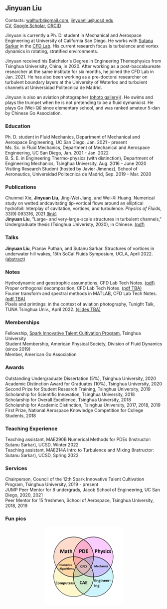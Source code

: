 ## Jinyuan Liu
Contacts: [wallturb@gmail.com](mailto:wallturb@gmail.com), [jinyuanliu@ucsd.edu](mailto:jinyuanliu@ucsd.edu)  
<a target="new" rel="noopener noreferrer" href="https://raw.githubusercontent.com/Liu-Jinyuan/liu-jinyuan.github.io/main/docs/jinyuan_cv.pdf">CV</a>, 
[Google Scholar](https://scholar.google.com/citations?hl=en&user=JZoiqx8AAAAJ&view_op=list_works&gmla=AJsN-F6ZzJ_d96OQwlVnTF-oqgqrxpQnrrX771f60xKjQMz51DZlzs8GPt2_hGTrI5Vis-FTSqWTNqORvViWrQAw0LyK6ICOSOHpf_kRtJV1T8P-A4sOgGk), [ORCID](https://orcid.org/0000-0003-4133-0930)

Jinyuan is currently a Ph. D. student in Mechanical and Aerospace Engineering at University of California San Diego. He works with [Sutanu Sarkar](https://scholar.google.com/citations?user=mfQsfMwAAAAJ&hl=en&oi=ao) in the [CFD Lab](http://www.cfdlab.ucsd.edu/index.html). His current research focus is turbulence and vortex dynamics in rotating, stratified environments.  

Jinyuan received his Batchelor's Degree in Engineering Themophysics from Tsinghua Univerisity, China, in 2020. After working as a post-baccalaureate researcher at the same institute for six months, he joined the CFD Lab in Jan. 2021.  He has also been working as a pre-doctoral researcher on turbulent boundary layers at the University of Waterloo and turbulent channels at Universidad Politecnica de Madrid.

Jinyuan is also an aviation photographer [(photo gallery)](https://www.jetphotos.com/photographer/144411)). He swims and plays the trumpet when he is not pretending to be a fluid dymanicist. He plays Go (Wei-Qi) since elementary school, and was ranked amateur 5-dan by Chinese Go Association. 

### Education
Ph. D. student in Fluid Mechanics, Department of Mechanical and Aerospace Engineering, UC San Diego, Jan. 2021 - present  
Ms. Sc. in Fluid Mechanics, Department of Mechanical and Aerospace Engineering, UC San Diego, Jan. 2021 - Jan. 2022  
B. S. E. in Engineering Thermo-physics (with distinction), Department of Engineering Mechanics, Tsinghua University, Aug. 2016 - June 2020  
Visiting Research Student (hosted by Javier Jimenez), School of Aeronautics, Universidad Politecnica de Madrid, Sep. 2019 - Mar. 2020  

### Publications 
Chunmei Xie, __Jinyuan Liu__, Jing-Wei Jiang, and Wei-Xi Huang. Numerical study on wetted andcavitating tip-vortical flows around an elliptical hydrofoil: Interplay of cavitation, vortices, and turbulence. _Physics of Fluids_, 33(9):093316, 2021 [(link)](https://aip.scitation.org/doi/full/10.1063/5.0064717)  
**Jinyuan Liu**, "Large- and very-large-scale structures in turbulent channels," Undergraduate thesis (Tsinghua Univeristy, 2020), in Chinese. <a target="new" rel="noopener noreferrer" href="https://raw.githubusercontent.com/Liu-Jinyuan/liu-jinyuan.github.io/main/docs/Thesis_Liu_J.pdf">(pdf)</a>  

### Talks 
**Jinyuan Liu**, Pranav Puthan, and Sutanu Sarkar. Structures of vortices in underwater hill wakes, 15th SoCal Fluids Symposium, UCLA, April 2022. <a target="new" rel="noopener noreferrer" href="https://raw.githubusercontent.com/Liu-Jinyuan/liu-jinyuan.github.io/main/docs/socal_liu_22.pdf">(abstract)</a> 

### Notes 
Hydrodynamic and geostrophic assumptions, CFD Lab Tech Notes. <a target="new" rel="noopener noreferrer" href="https://raw.githubusercontent.com/Liu-Jinyuan/liu-jinyuan.github.io/main/docs/geos_hydros.pdf">(pdf)</a>  
Proper orthogonal decomposition, CFD Lab Tech Notes. [(pdf TBA)](https://liu-jinyuan.github.io/)  
Fourier transform and spectral methods in MATLAB, CFD Lab Tech Notes. [(pdf TBA)](https://liu-jinyuan.github.io/)  
Pixels and printings: in the context of aviation photography, Tunight Talk, TUNA Tsinghua Univ., April 2022. [(slides TBA)](https://liu-jinyuan.github.io/)

### Memberships
Fellowship, [Spark Innovative Talent Cultivation Program](http://www.tuef.tsinghua.edu.cn/column/sp1), Tsinghua University  
Student Membership, American Physical Society, Division of Fluid Dynamics (since 2019)  
Member, American Go Association

### Awards 
Outstanding Undergraduate Dissertation (5%), Tsinghua University, 2020  
Academic Distinction Award for Graduates (10%), Tsinghua University, 2020  
Second Prize for Student Research Training, Tsinghua University, 2019  
Scholarship for Scientific Innovation, Tsinghua University, 2018  
Scholarship for Overall Excellence, Tsinghua University, 2018  
Scholarship for Academic Distinction, Tsinghua University, 2017, 2018, 2019  
First Prize, National Aerospace Knowledge Competition for College Students, 2018  

### Teaching Experience
Teaching assistant, MAE290B Numerical Methods for PDEs (Instructor: Sutanu Sarkar), UCSD, Winter 2022   
Teaching assistant, MAE214A Intro to Turbulence and Mixing (Instructor: Sutanu Sarkar), UCSD, Spring 2022   

### Services 
Chairperson, Council of the 12th Spark Innovative Talent Cultivation Program, Tsinghua University, 2019 - present  
JUMP Peer Mentor for 8 undergrads, Jacob School of Engineering, UC San Diego, 2020, 2021  
Peer Mentor for 15 freshmen, School of Aerospace, Tsinghua University, 2018, 2019  

### Fun pics
<p align="center">
  <img src="/docs/cfd_bg.png" width="250" height="250">
</p>

